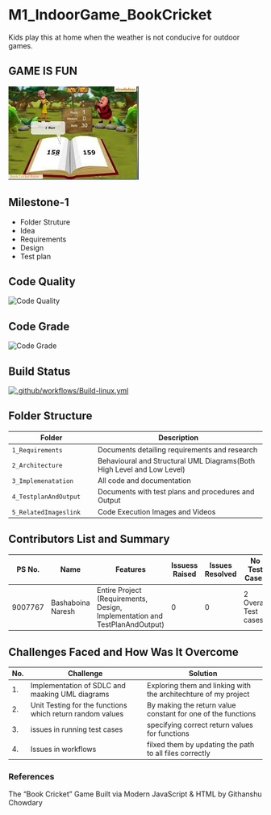 # M1_IndoorGame_BookCricket
Kids play this at home when the weather is not conducive for outdoor games.

## GAME IS FUN
![GAME IS FUN](https://github.com/naresh9908/M1_IndoorGame_BookCricket/blob/main/5_RelatedImageslink/Home.png)
## Milestone-1
- Folder Struture
- Idea
- Requirements
- Design
- Test plan
## Code Quality
![Code Quality](https://api.codiga.io/project/31208/score/svg)
 ## Code Grade
 ![Code Grade](https://api.codiga.io/project/31208/status/svg)
 ## Build Status
  [![.github/workflows/Build-linux.yml](https://github.com/naresh9908/M1_IndoorGame_BookCricket/actions/workflows/Build-linux.yml/badge.svg)](https://github.com/naresh9908/M1_IndoorGame_BookCricket/actions/workflows/Build-linux.yml)
 
## Folder Structure
Folder                   | Description
-------------------------| -----------------------------------------
`1_Requirements`         | Documents detailing requirements and research
`2_Architecture      `         | Behavioural and Structural UML Diagrams(Both High Level and Low Level)
`3_Implemenatation `     | All code and documentation
`4_TestplanAndOutput     `       | Documents with test plans and procedures and Output
`5_RelatedImageslink`      | Code Execution Images and Videos



## Contributors List and Summary

PS No. |  Name               |    Features    | Issuess Raised |Issues Resolved|No Test Cases|Test Case Pass
-------|---------------------|----------------|----------------|---------------|-------------|--------------
9007767 | Bashaboina Naresh | Entire Project (Requirements, Design, Implementation and TestPlanAndOutput)  | 0        |0  |2 Overall Test cases  | not Passed     
  

## Challenges Faced and How Was It Overcome
| No. | Challenge | Solution
|-----|-----------|--------
|1. | Implementation of SDLC and maaking UML diagrams | Exploring them and linking with the architechture of my project 
|2. | Unit Testing for the functions which return random values | By making the return value constant for one of the functions |
|3. | issues in running test cases | specifying correct return values for functions
|4. | Issues in workflows | filxed them by updating the path to all files correctly
### References
The “Book Cricket” Game Built via Modern JavaScript & HTML by Githanshu Chowdary
